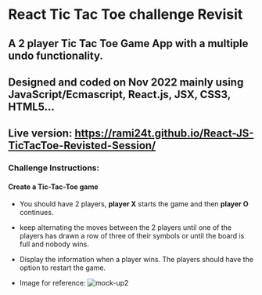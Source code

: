 # React Tic Tac Toe challenge Revisit

## A 2 player Tic Tac Toe Game App with a multiple undo functionality.
## Designed and coded on Nov 2022 mainly using JavaScript/Ecmascript, React.js, JSX, CSS3, HTML5...

## Live version: https://rami24t.github.io/React-JS-TicTacToe-Revisted-Session/

### Challenge Instructions:

#### Create a Tic-Tac-Toe game
- You should have 2 players, **player X** starts the game and then **player O** continues.
- keep alternating the moves between the 2 players until one of the players has drawn a row of three of their symbols or until the board is full and nobody wins.
- Display the information when a player wins. The players should have the option to restart the game.

-   Image for reference:
    ![mock-up2](mock-up2.png)
